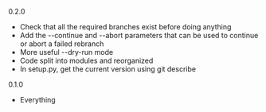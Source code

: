 0.2.0
  * Check that all the required branches exist before doing anything
  * Add the --continue and --abort parameters that can be used to continue or
    abort a failed rebranch
  * More useful --dry-run mode
  * Code split into modules and reorganized
  * In setup.py, get the current version using git describe

0.1.0
  * Everything
